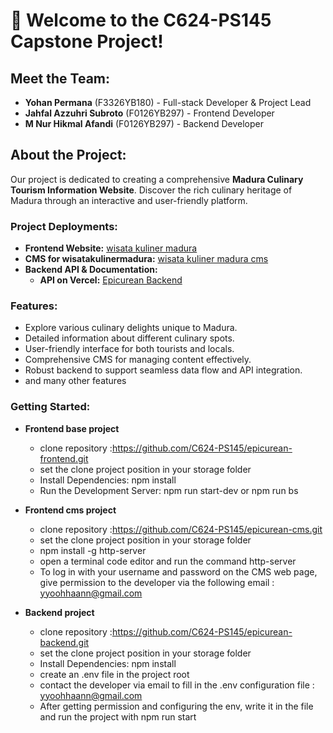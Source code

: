 # 👋 Welcome to the C624-PS145 Capstone Project!

## Meet the Team:
- **Yohan Permana** (F3326YB180) - Full-stack Developer & Project Lead
- **Jahfal Azzuhri Subroto** (F0126YB297) - Frontend Developer
- **M Nur Hikmal Afandi** (F0126YB297) - Backend Developer

## About the Project:
Our project is dedicated to creating a comprehensive **Madura Culinary Tourism Information Website**. Discover the rich culinary heritage of Madura through an interactive and user-friendly platform.

### Project Deployments:
- **Frontend Website:** [wisata kuliner madura](https://kulinermadura.netlify.app/)
- **CMS for wisatakulinermadura:** [wisata kuliner madura cms](https://kulinermaduracms.netlify.app/)
- **Backend API & Documentation:**
  - **API on Vercel:** [Epicurean Backend](https://epicurean-backend-umber.vercel.app/)

### Features:
- Explore various culinary delights unique to Madura.
- Detailed information about different culinary spots.
- User-friendly interface for both tourists and locals.
- Comprehensive CMS for managing content effectively.
- Robust backend to support seamless data flow and API integration.
- and many other features

### Getting Started:

- **Frontend base project**
  - clone repository :https://github.com/C624-PS145/epicurean-frontend.git
  - set the clone project position in your storage folder
  - Install Dependencies: npm install
  - Run the Development Server: npm run start-dev or npm run bs
    
- **Frontend cms project**
  - clone repository :https://github.com/C624-PS145/epicurean-cms.git
  - set the clone project position in your storage folder
  - npm install -g http-server
  - open a terminal code editor and run the command http-server
  - To log in with your username and password on the CMS web page, give permission to the developer via the following email : yyoohhaann@gmail.com
 
- **Backend project**
  - clone repository :https://github.com/C624-PS145/epicurean-backend.git
  - set the clone project position in your storage folder
  - Install Dependencies: npm install
  - create an .env file in the project root
  - contact the developer via email to fill in the .env configuration file : yyoohhaann@gmail.com
  - After getting permission and configuring the env, write it in the file and run the project with npm run start

